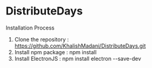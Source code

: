 # DistributeDays

Installation Process
1. Clone the repository : https://github.com/KhalishMadani/DistributeDays.git
2. Install npm package : npm install
3. Install ElectronJS : npm install electron --save-dev